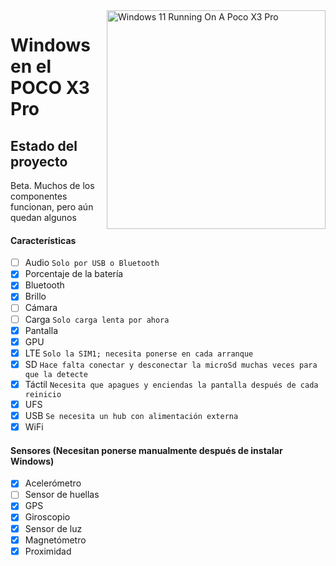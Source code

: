 <img align="right" src="https://github.com/woa-vayu/src_vayu_windows/blob/main/2Poco X3 Pro Windows.png" width="350" alt="Windows 11 Running On A Poco X3 Pro">


# Windows en el POCO X3 Pro

## Estado del proyecto

Beta. Muchos de los componentes funcionan, pero aún quedan algunos

#### Características

- [ ] Audio ```Solo por USB o Bluetooth```
- [X] Porcentaje de la batería
- [x] Bluetooth
- [x] Brillo
- [ ] Cámara
- [ ] Carga ```Solo carga lenta por ahora```
- [x] Pantalla
- [x] GPU
- [x] LTE ```Solo la SIM1; necesita ponerse en cada arranque```
- [x] SD ```Hace falta conectar y desconectar la microSd muchas veces para que la detecte```
- [x] Táctil ```Necesita que apagues y enciendas la pantalla después de cada reinicio```
- [x] UFS
- [x] USB ```Se necesita un hub con alimentación externa```
- [x] WiFi

#### Sensores (Necesitan ponerse manualmente después de instalar Windows)
- [x] Acelerómetro
- [ ] Sensor de huellas
- [x] GPS
- [x] Giroscopio
- [x] Sensor de luz
- [x] Magnetómetro
- [x] Proximidad

